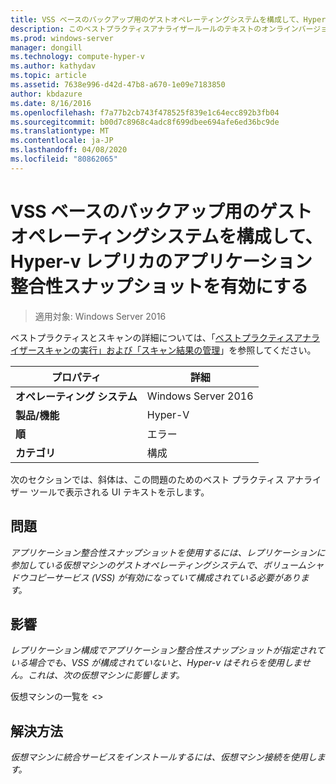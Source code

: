 ```yaml
---
title: VSS ベースのバックアップ用のゲストオペレーティングシステムを構成して、Hyper-v レプリカのアプリケーション整合性スナップショットを有効にする
description: このベストプラクティスアナライザールールのテキストのオンラインバージョン。
ms.prod: windows-server
manager: dongill
ms.technology: compute-hyper-v
ms.author: kathydav
ms.topic: article
ms.assetid: 7638e996-d42d-47b8-a670-1e09e7183850
author: kbdazure
ms.date: 8/16/2016
ms.openlocfilehash: f7a77b2cb743f478525f839e1c64ecc892b3fb04
ms.sourcegitcommit: b00d7c8968c4adc8f699dbee694afe6ed36bc9de
ms.translationtype: MT
ms.contentlocale: ja-JP
ms.lasthandoff: 04/08/2020
ms.locfileid: "80862065"
---
```

# <a name="configure-guest-operating-systems-for-vss-based-backups-to-enable-application-consistent-snapshots-for-hyper-v-replica"></a>VSS ベースのバックアップ用のゲストオペレーティングシステムを構成して、Hyper-v レプリカのアプリケーション整合性スナップショットを有効にする

>適用対象: Windows Server 2016

ベストプラクティスとスキャンの詳細については、「[ベストプラクティスアナライザースキャンの実行」および「スキャン結果の管理](https://go.microsoft.com/fwlink/p/?LinkID=223177)」を参照してください。  
  
|プロパティ|詳細|  
|-|-|  
|**オペレーティング システム**|Windows Server 2016|  
|**製品/機能**|Hyper-V|  
|**順**|エラー|  
|**カテゴリ**|構成|  
  
次のセクションでは、斜体は、この問題のためのベスト プラクティス アナライザー ツールで表示される UI テキストを示します。  
  
## <a name="issue"></a>問題  
*アプリケーション整合性スナップショットを使用するには、レプリケーションに参加している仮想マシンのゲストオペレーティングシステムで、ボリュームシャドウコピーサービス (VSS) が有効になっていて構成されている必要があります。*  
  
## <a name="impact"></a>影響  
*レプリケーション構成でアプリケーション整合性スナップショットが指定されている場合でも、VSS が構成されていないと、Hyper-v はそれらを使用しません。これは、次の仮想マシンに影響します。*  
  
仮想マシンの一覧を \<>  
  
## <a name="resolution"></a>解決方法  
*仮想マシンに統合サービスをインストールするには、仮想マシン接続を使用します。*  
  


